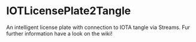 # IOTLicensePlate2Tangle
An intelligent license plate with connection to IOTA tangle via Streams.
Fur further information have a look on the wiki!
